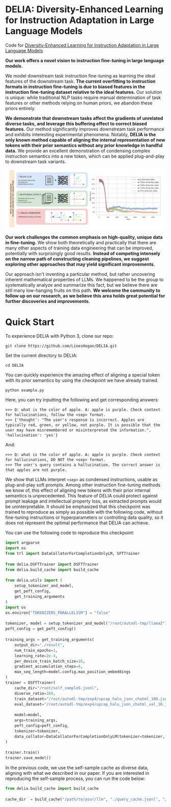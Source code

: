 # DELIA: Diversity-Enhanced Learning for Instruction Adaptation in Large Language Models

Code for [Diversity-Enhanced Learning for Instruction Adaptation in Large Language Models](https://arxiv.org/abs/2408.10841)

**Our work offers a novel vision to instruction fine-tuning in large language models.**

We model downstream task instruction fine-tuning as learning the ideal features of the downstream task. **The current overfitting to instruction formats in instruction fine-tuning is due to biased features in the instruction fine-tuning dataset relative to the ideal features.** Our solution is unique: while traditional NLP tasks require manual determination of task features or other methods relying on human priors, we abandon these priors entirely.

**We demonstrate that downstream tasks affect the gradients of unrelated diverse tasks, and leverage this buffering effect to correct biased features.** Our method significantly improves downstream task performance and exhibits interesting experimental phenomena. Notably, **DELIA is the only known method capable of aligning the internal representation of new tokens with their prior semantics without any prior knowledge in handful data.** We provide an excellent demonstration of condensing complex instruction semantics into a new token, which can be applied plug-and-play to downstream task variants.

![alt text](overview-1.png)

**Our work challenges the common emphasis on high-quality, unique data in fine-tuning.** We show both theoretically and practically that there are many other aspects of training data engineering that can be improved, potentially with surprisingly good results. **Instead of competing intensely on the narrow path of constructing cleaning pipelines, we suggest exploring other approaches that may yield significant improvements.**

Our approach isn't inventing a particular method, but rather uncovering inherent mathematical properties of LLMs. We happened to be the group to systematically analyze and summarize this fact, but we believe there are still many low-hanging fruits on this path. **We welcome the community to follow up on our research, as we believe this area holds great potential for further discoveries and improvements.**

# Quick Start

To experience DELIA with Python 3, clone our repo:
```
git clone https://github.com/LinesHogan/DELIA.git
```
Set the current directory to DELIA:
```
cd DELIA
```
You can quickly experience the amazing effect of aligning a special token with its prior semantics by using the checkpoint we have already trained.
```
python example.py
```

Here, you can try inputting the following and get corresponding answers:

```
>>> Q: what is the color of apple. A: apple is purple. Check context for hallucinations, follow the <sep> format.
>>> {'thought': "The user's response is incorrect. Apples are typically red, green, or yellow, not purple. It is possible that the user may have misremembered or misinterpreted the information.", 'hallucination': 'yes'}
```

And:

```
>>> Q: what is the color of apple. A: apple is purple. Check context for hallucinations, DO NOT the <sep> format.
>>> The user's query contains a hallucination. The correct answer is that apples are not purple.
```

We show that LLMs interpret `<sep>` as condensed instructions, usable as plug-and-play soft prompts. Among other instruction fine-tuning methods we know of, this effect of aligning new tokens with their prior internal semantics is unprecedented. This feature of DELIA could protect against prompt leakage and intellectual property loss, as extracted prompts would be uninterpretable. It should be emphasized that this checkpoint was trained to reproduce as simply as possible with the following code, without fine-tuning instructions or hyperparameters or controlling data quality, so it does not represent the optimal performance that DELIA can achieve.

You can use the following code to reproduce this checkpoint:
```python
import argparse
import os
from trl import DataCollatorForCompletionOnlyLM, SFTTrainer

from delia.DSFTTrainer import DSFTTrainer
from delia.build_cache import build_cache

from delia.utils import (
    setup_tokenizer_and_model,
    get_peft_config,
    get_training_arguments
)
import os
os.environ["TOKENIZERS_PARALLELISM"] = "false"

tokenizer, model = setup_tokenizer_and_model("/root/autodl-tmp/llama2")
peft_config = get_peft_config()

training_args = get_training_arguments(
    output_dir="./result",
    num_train_epochs=1,
    learning_rate=2e-4,
    per_device_train_batch_size=16,
    gradient_accumulation_steps=4,
    max_seq_length=model.config.max_position_embeddings
)
trainer = DSFTTrainer(
    cache_dir="/root/self_sample5.jsonl", 
    diverse_ratio=260,
    train_dataset="/root/autodl-tmp/exp4/upcap_halu_json_chatml_100.jsonl",
    eval_dataset="/root/autodl-tmp/exp4/upcap_halu_json_chatml_val_10.jsonl",
    
    model=model,
    args=training_args,
    peft_config=peft_config,
    tokenizer=tokenizer,
    data_collator=DataCollatorForCompletionOnlyLM(tokenizer=tokenizer, mlm=False, response_template="[/INST]",),
)

trainer.train()
trainer.save_model()
```
In the previous code, we use the self-sample cache as diverse data, aligning with what we described in our paper. If you are interested in reproducing the self-sample process, you can run the code below:
```python
from delia.build_cache import build_cache

cache_dir  = build_cache("/path/to/your/llm", "./query_cache.jsonl", "/path/to/your/output/dir")
```